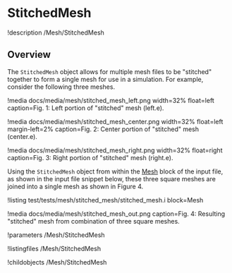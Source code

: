 # StitchedMesh
!description /Mesh/StitchedMesh

## Overview
The `StitchedMesh` object allows for multiple mesh files to be "stitched" together to form a single mesh for use
in a simulation. For example, consider the following three meshes.

!media docs/media/mesh/stitched_mesh_left.png width=32% float=left caption=Fig. 1: Left portion of "stitched" mesh (left.e).

!media docs/media/mesh/stitched_mesh_center.png width=32% float=left margin-left=2% caption=Fig. 2: Center portion of "stitched" mesh (center.e).

!media docs/media/mesh/stitched_mesh_right.png width=32% float=right caption=Fig. 3: Right portion of "stitched" mesh (right.e).

Using the `StitchedMesh` object from within the [Mesh](/Mesh/index.md) block of the input file, as shown in the input
file snippet below, these three square meshes are joined into a single mesh as shown in Figure 4.

!listing test/tests/mesh/stitched_mesh/stitched_mesh.i block=Mesh

!media docs/media/mesh/stitched_mesh_out.png caption=Fig. 4: Resulting "stitched" mesh from combination of three square meshes.

!parameters /Mesh/StitchedMesh

!listingfiles /Mesh/StitchedMesh

!childobjects /Mesh/StitchedMesh
